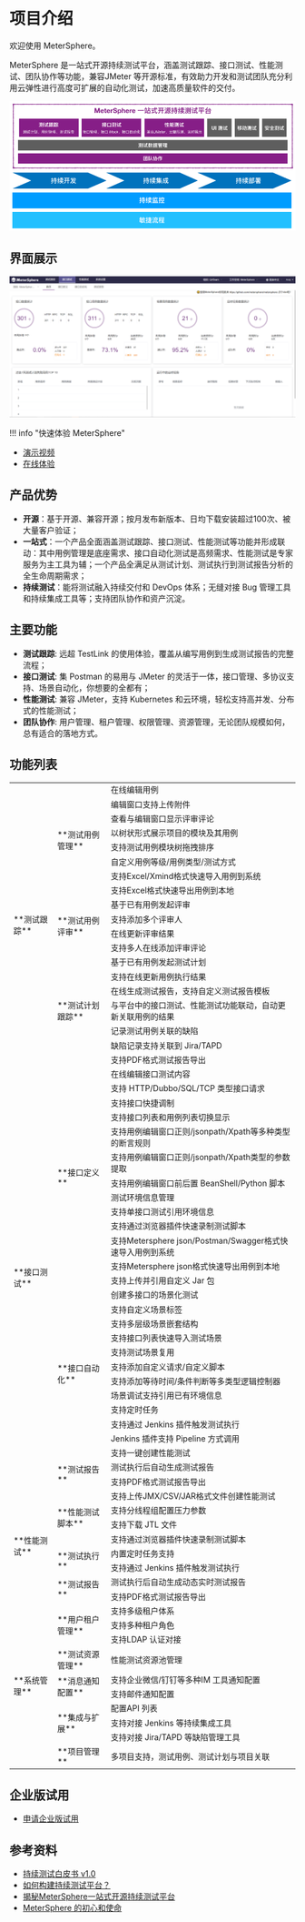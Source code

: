 # 项目介绍

欢迎使用 MeterSphere。

MeterSphere 是一站式开源持续测试平台，涵盖测试跟踪、接口测试、性能测试、团队协作等功能，兼容JMeter 等开源标准，有效助力开发和测试团队充分利用云弹性进行高度可扩展的自动化测试，加速高质量软件的交付。

![!产品定位](./img/产品定位.png)

## 界面展示

![!界面展示](./img/ui.png)

!!! info "快速体验 MeterSphere"
-    [演示视频](https://www.bilibili.com/video/BV1yp4y1p72C/)
-    [在线体验](https://jinshuju.net/f/WuI6IO)

## 产品优势
  
-   **开源**：基于开源、兼容开源；按月发布新版本、日均下载安装超过100次、被大量客户验证；
-   **一站式**：一个产品全面涵盖测试跟踪、接口测试、性能测试等功能并形成联动：其中用例管理是底座需求、接口自动化测试是高频需求、性能测试是专家服务为主工具为辅；一个产品全满足从测试计划、测试执行到测试报告分析的全生命周期需求；
-   **持续测试**：能将测试融入持续交付和 DevOps 体系；无缝对接 Bug 管理工具和持续集成工具等；支持团队协作和资产沉淀。

## 主要功能

<!-- 添加截图 -->
-   **测试跟踪**: 远超 TestLink 的使用体验，覆盖从编写用例到生成测试报告的完整流程；
-   **接口测试**: 集 Postman 的易用与 JMeter 的灵活于一体，接口管理、多协议支持、场景自动化，你想要的全都有；
-   **性能测试**: 兼容 JMeter，支持 Kubernetes 和云环境，轻松支持高并发、分布式的性能测试；
-   **团队协作**: 用户管理、租户管理、权限管理、资源管理，无论团队规模如何，总有适合的落地方式。

## 功能列表

  <table>

   <tr >
    <td rowspan="19">**测试跟踪**</td>
    <td rowspan="8">**测试用例管理**</td>
    <td>在线编辑用例</td>
   </tr>
   <tr >
    <td>编辑窗口支持上传附件</td>
   </tr>
   <tr >
    <td>查看与编辑窗口显示评审评论</td>
   </tr>
   <tr >
    <td>以树状形式展示项目的模块及其用例</td>
   </tr>
   <tr >
    <td>支持测试用例模块树拖拽排序</td>
   </tr>
   <tr >
    <td>自定义用例等级/用例类型/测试方式</td>
   </tr>
   <tr >
    <td>支持Excel/Xmind格式快速导入用例到系统</td>
   </tr>
   <tr >
    <td>支持Excel格式快速导出用例到本地</td>
   </tr>
   <tr >
    <td rowspan="4">**测试用例评审**</td>
    <td>基于已有用例发起评审</td>
   </tr>
   <tr >
    <td>支持添加多个评审人</td>
   </tr>
   <tr >
    <td>在线更新评审结果</td>
   </tr>
   <tr >
    <td>支持多人在线添加评审评论</td>
   </tr>
   <tr >
    <td rowspan="7">**测试计划跟踪**</td>
    <td>基于已有用例发起测试计划</td>
   </tr>
   <tr >
    <td>支持在线更新用例执行结果</td>
   </tr>
   <tr >
    <td>在线生成测试报告，支持自定义测试报告模板</td>
   </tr>
   <tr >
    <td>与平台中的接口测试、性能测试功能联动，自动更新关联用例的结果</td>
   </tr>
   <tr >
    <td>记录测试用例关联的缺陷</td>
   </tr>
   <tr >
    <td>缺陷记录支持关联到 Jira/TAPD</td>
   </tr>
   <tr >
    <td>支持PDF格式测试报告导出</td>
   </tr>
   <tr >
    <td rowspan="27">**接口测试**</td>
    <td rowspan="13">**接口定义**</td>
    <td>在线编辑接口测试内容</td>
   </tr>
   <tr >
    <td>支持 HTTP/Dubbo/SQL/TCP 类型接口请求</td>
   </tr>
   <tr >
    <td>支持接口快捷调制</td>
   </tr>
   <tr >
    <td>支持接口列表和用例列表切换显示</td>
   </tr>
   <tr >
    <td>支持用例编辑窗口正则/jsonpath/Xpath等多种类型的断言规则</td>
   </tr>
   <tr >
    <td>支持用例编辑窗口正则/jsonpath/Xpath类型的参数提取</td>
   </tr>
   <tr >
    <td>支持用例编辑窗口前后置 BeanShell/Python 脚本</td>
   </tr>
   <tr >
    <td>测试环境信息管理</td>
   </tr>
   <tr >
    <td>支持单接口测试引用环境信息</td>
   </tr>
   <tr >
    <td>支持通过浏览器插件快速录制测试脚本</td>
   </tr>
   <tr >
    <td>支持Metersphere json/Postman/Swagger格式快速导入用例到系统</td>
   </tr>
   <tr >
    <td>支持Metersphere json格式快速导出用例到本地</td>
   </tr>
   <tr >
    <td>支持上传并引用自定义 Jar 包</td>
   </tr>
   <tr >
    <td rowspan="12">**接口自动化**</td>
    <td>创建多接口的场景化测试</td>
   </tr>
   <tr >
    <td>支持自定义场景标签</td>
   </tr>
   <tr >
    <td>支持多层级场景嵌套结构</td>
   </tr>
   <tr >
    <td>支持接口列表快速导入测试场景</td>
   </tr>
   <tr >
    <td>支持测试场景复用</td>
   </tr>
   <tr >
    <td>支持添加自定义请求/自定义脚本</td>
   </tr>
   <tr >
    <td>支持添加等待时间/条件判断等多类型逻辑控制器</td>
   </tr>
   <tr >
    <td>场景调试支持引用已有环境信息</td>
   </tr>
   <tr >
    <td>支持定时任务</td>
   </tr>
   <tr >
    <td>支持通过 Jenkins 插件触发测试执行</td>
   </tr>
   <tr >
    <td>Jenkins 插件支持 Pipeline 方式调用</td>
   </tr>
   <tr >
    <td>支持一键创建性能测试</td>
   </tr>
   <tr >
    <td rowspan="2">**测试报告**</td>
    <td>测试执行后自动生成测试报告</td>
   </tr>
   <tr >
    <td>支持PDF格式测试报告导出</td>
   </tr>
   <tr >
    <td rowspan="8">**性能测试**</td>
    <td rowspan="4">**性能测试脚本**</td>
    <td>支持上传JMX/CSV/JAR格式文件创建性能测试</td>
   </tr>
   <tr >
    <td>支持分线程组配置压力参数</td>
   </tr>
   <tr >
    <td>支持下载 JTL 文件</td>
   </tr>
   <tr >
    <td>支持通过浏览器插件快速录制测试脚本</td>
   </tr>
   <tr >
    <td rowspan="2">**测试执行**</td>
    <td>内置定时任务支持</td>
   </tr>
   <tr >
    <td>支持通过 Jenkins 插件触发测试执行</td>
   </tr>
   <tr >
    <td rowspan="2">**测试报告**</td>
    <td>测试执行后自动生成动态实时测试报告</td>
   </tr>
   <tr >
    <td>支持PDF格式测试报告导出</td>
   </tr>
   <tr >
    <td rowspan="10">**系统管理**</td>
    <td rowspan="3">**用户租户管理**</td>
    <td>支持多级租户体系</td>
   </tr>
   <tr >
    <td>支持多种租户角色</td>
   </tr>
   <tr >
    <td>支持LDAP 认证对接</td>
   </tr>
   <tr >
    <td>**测试资源管理**</td>
    <td>性能测试资源池管理</td>
   </tr>
   <tr >
    <td rowspan="2">**消息通知配置**</td>
    <td>支持企业微信/钉钉等多种IM 工具通知配置</td>
   </tr>
   <tr >
    <td>支持邮件通知配置</td>
   </tr>
   <tr >
    <td rowspan="3">**集成与扩展**</td>
    <td>配置API 列表</td>
   </tr>
   <tr >
    <td>支持对接 Jenkins 等持续集成工具</td>
   </tr>
   <tr >
    <td>支持对接 Jira/TAPD 等缺陷管理工具</td>
   </tr>
   <tr >
    <td>**项目管理**</td>
    <td>多项目支持，测试用例、测试计划与项目关联</td>
   </tr>
  </table>

## 企业版试用

- [申请企业版试用](https://jinshuju.net/f/CzzAOe)

## 参考资料

- [持续测试白皮书 v1.0](https://jinshuju.net/f/KqFUhq)
- [如何构建持续测试平台？](https://metersphere.io/download/how_to_build_a_continous_platform-202101.pdf)
- [揭秘MeterSphere一站式开源持续测试平台](https://live.vhall.com/725359622)
- [MeterSphere 的初心和使命](https://mp.weixin.qq.com/s/DpCt3BNgBTlV3sJ5qtPmZw)
